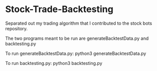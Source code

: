 # Stock-Trade-Backtesting
Separated out my trading algorithm that I contributed to the stock bots repository.

The two programs meant to be run are generateBacktestData.py and backtesting.py

To run generateBacktestData.py:
python3 generateBacktestData.py

To run backtesting.py:
python3 backtesting.py
